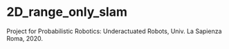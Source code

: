 # 2D_range_only_slam
Project for Probabilistic Robotics: Underactuated Robots, Univ. La Sapienza Roma, 2020.

